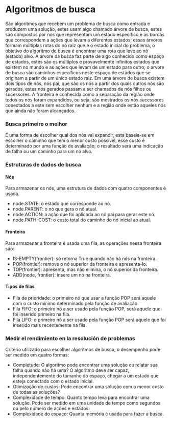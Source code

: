 # Algoritmos de busca

São algoritmos que recebem um problema de busca como entrada e produzem uma solução, estes usam algo chamado árvore de busca, estes são compostos por nós que representam um estado específico e as bordas que correspondem a ações que levam a diferentes estados; essas árvores formam múltiplas rotas do nó raiz que é o estado inicial do problema, o objetivo do algoritmo de busca é encontrar uma rota que leve ao nó (estado) alvo.
A árvore da busca faz parte de algo conhecido como espaço de estados, estes são os múltiplos e provavelmente infinitos estados que existem no mundo e as ações que levam de um estado para outro; o arvore de busca são caminhos específicos neste espaço de estados que se originam a partir de um único estado raiz.
Em uma árvore de busca existem dois tipos de nós, nós pai, que são os nós a partir dos quais outros nós são gerados, estes nós gerados passam a ser chamados de nós filhos ou sucessores.
A fronteira é conhecida como a separação da região onde todos os nós foram expandidos, ou seja, são mostrados os nós sucessores conectados a este sem escolher nenhum e a região onde estão aqueles nós que ainda não foram alcançados.

### Busca primeiro o melhor

É uma forma de escolher qual dos nós vai expandir, esta baseia-se em escolher o caminho que tem o menor custo possível, esse custo é determinado por uma função de avaliação; o resultado será uma indicação de falha ou um caminho para um nó alvo.

### Estruturas de dados de busca

#### Nós

Para armazenar os nós, uma estrutura de dados com quatro componentes é usada.
- node.STATE: o estado que corresponde ao nó.
- node.PARENT: o nó que gera o nó atual.
- node.ACTION: a ação que foi aplicada ao nó pai para gerar este nó.
- node.PATH-COST: o custo total do caminho do nó inicial ao atual.

#### Fronteira

Para armazenar a fronteira é usada uma fila, as operações nessa fronteira são:
- IS-EMPTY(frontier): só retorna True quando não há nós na fronteira.
- POP(frontier): remove o nó superior da fronteira e apresenta-lo.
- TOP(frontier): apresenta, mas não elimina, o nó superior da fronteira.
- ADD(node, frontier): insere um nó na fronteira.

#### Tipos de filas

- Fila de prioridade: o primeiro nó que usar a função POP será aquele com o custo mínimo determinado pela função de avaliação
- Fila FIFO: o primeiro nó a ser usado pela função POP, será aquele que foi inserido primeiro na fila.
- Fila LIFO: o primeiro nó a ser usado pela função POP será aquele que foi inserido mais recentemente na fila.

### Medir el rendimiento en la resolución de problemas

Critério utilizado para escolher algoritmos de busca, o desempenho pode ser medido em quatro formas:
- Completude: O algoritmo pode encontrar uma solução ou relatar sua falha quando não há uma? O algoritmo deve ser capaz, independentemente do tamanho do espaço, chegar a um estado que esteja conectado com o estado inicial.
- Otimização de custos: Pode encontrar uma solução com o menor custo de todas as soluções?
- Complexidade de tempo: Quanto tempo leva para encontrar uma solução. Pode ser medido em uma unidade de tempo como segundos ou pelo número de ações e estados.
- Complexidade do espaço: Quanta memória é usada para fazer a busca.